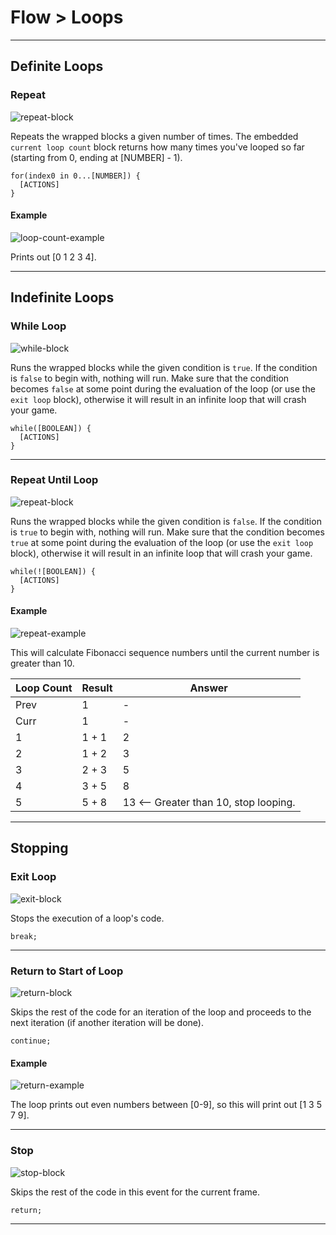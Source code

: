 # Flow > Loops

***

## Definite Loops

### <a name="repeat"></a> Repeat

![repeat-block](http://static.stencyl.com/pedia2/block-images/1%20-%20Flow/1%20-%20Loops/repeat.png)

Repeats the wrapped blocks a given number of times. The embedded `current loop count` block returns how many times you've looped so far (starting from 0, ending at [NUMBER] - 1).

```
for(index0 in 0...[NUMBER]) {
  [ACTIONS]
}
```

#### Example

![loop-count-example](http://static.stencyl.com/pedia2/block-images/extras/flow-loop-example1.png)

Prints out [0 1 2 3 4].

***

## Indefinite Loops

### <a name="while"></a> While Loop

![while-block](http://static.stencyl.com/pedia2/block-images/1%20-%20Flow/1%20-%20Loops/while.png)

Runs the wrapped blocks while the given condition is `true`. If the condition is `false` to begin with, nothing will run. Make sure that the condition becomes `false` at some point during the evaluation of the loop (or use the `exit loop` block), otherwise it will result in an infinite loop that will crash your game.

```
while([BOOLEAN]) {
  [ACTIONS]
}
```

***

### <a name="repeatu"></a> Repeat Until Loop

![repeat-block](http://static.stencyl.com/pedia2/block-images/1%20-%20Flow/1%20-%20Loops/repeatu.png)

Runs the wrapped blocks while the given condition is `false`. If the condition is `true` to begin with, nothing will run. Make sure that the condition becomes `true` at some point during the evaluation of the loop (or use the `exit loop` block), otherwise it will result in an infinite loop that will crash your game.

```
while(![BOOLEAN]) {
  [ACTIONS]
}
```

#### Example

![repeat-example](http://static.stencyl.com/pedia2/block-images/extras/flow-loop-fibonacci.png)

This will calculate Fibonacci sequence numbers until the current number is greater than 10.

Loop Count | Result | Answer
--- | --- | ---
Prev | 1 | -
Curr | 1 | -
1 | 1 + 1 | 2
2 | 1 + 2 | 3
3 | 2 + 3 | 5
4 | 3 + 5 | 8
5 | 5 + 8 | 13 <-- Greater than 10, stop looping.

***

## Stopping

### <a name="break"></a> Exit Loop

![exit-block](http://static.stencyl.com/pedia2/block-images/1%20-%20Flow/1%20-%20Loops/break.png)

Stops the execution of a loop's code.

```
break;
```

***

### <a name="continue"></a> Return to Start of Loop

![return-block](http://static.stencyl.com/pedia2/block-images/1%20-%20Flow/1%20-%20Loops/continue.png)

Skips the rest of the code for an iteration of the loop and proceeds to the next iteration (if another iteration will be done).

```
continue;
```

#### Example

![return-example](http://static.stencyl.com/pedia2/block-images/extras/flow-loop-example2.png)

The loop prints out even numbers between [0-9], so this will print out [1 3 5 7 9].

***

### <a name="stop"></a> Stop

![stop-block](http://static.stencyl.com/pedia2/block-images/1%20-%20Flow/1%20-%20Loops/stop.png)

Skips the rest of the code in this event for the current frame.

```
return;
```

***
